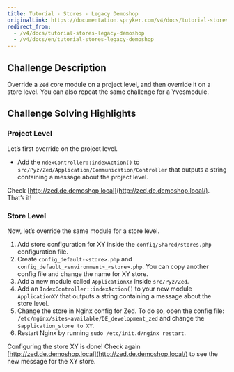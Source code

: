 ```yaml
---
title: Tutorial - Stores - Legacy Demoshop
originalLink: https://documentation.spryker.com/v4/docs/tutorial-stores-legacy-demoshop
redirect_from:
  - /v4/docs/tutorial-stores-legacy-demoshop
  - /v4/docs/en/tutorial-stores-legacy-demoshop
---
```


<!--used to be: http://spryker.github.io/onboarding/stores/-->

## Challenge Description
Override a `Zed` core module on a project level, and then override it on a store level. You can also repeat the same challenge for a Yvesmodule.

## Challenge Solving Highlights
### Project Level
Let’s first override on the project level.

* Add the `ndexController::indexAction()` to `src/Pyz/Zed/Application/Communication/Controller` that outputs a string containing a message about the project level.

Check [http://zed.de.demoshop.local](http://zed.de.demoshop.local/). That’s it!

### Store Level
Now, let’s override the same module for a store level.

1. Add store configuration for XY inside the `config/Shared/stores.php` configuration file.
2. Create `config_default-<store>.php` and `config_default_<environment>_<store>.php`. You can copy another config file and change the name for XY store.
3. Add a new module called `ApplicationXY` inside `src/Pyz/Zed`.
4. Add an `IndexController::indexAction()` to your new module `ApplicationXY` that outputs a string containing a message about the store level.
5. Change the store in Nginx config for Zed. To do so, open the config file: `/etc/nginx/sites-available/DE_development_zed` and change the `$application_store to XY`.
6. Restart Nginx by running `sudo /etc/init.d/nginx restart`.

Configuring the store XY is done! Check again [http://zed.de.demoshop.local](http://zed.de.demoshop.local/) to see the new message for the XY store.
